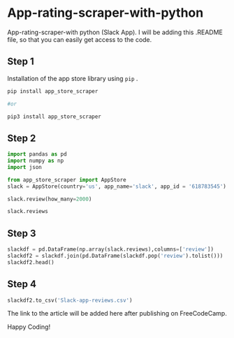 # App-rating-scraper-with-python
App-rating-scraper-with python (Slack App).
I will be adding this .README file, so that you can easily get access to the code.

## Step 1
Installation of the app store library using `pip` .
```python
pip install app_store_scraper 

#or

pip3 install app_store_scraper

```

## Step 2
```python
import pandas as pd
import numpy as np
import json

from app_store_scraper import AppStore
slack = AppStore(country='us', app_name='slack', app_id = '618783545')

slack.review(how_many=2000)

```

```python
slack.reviews
```

## Step 3
```python
slackdf = pd.DataFrame(np.array(slack.reviews),columns=['review'])
slackdf2 = slackdf.join(pd.DataFrame(slackdf.pop('review').tolist()))
slackdf2.head()
```

## Step 4
```python
slackdf2.to_csv('Slack-app-reviews.csv')
```

The link to the article will be added here after publishing on FreeCodeCamp.

Happy Coding!

